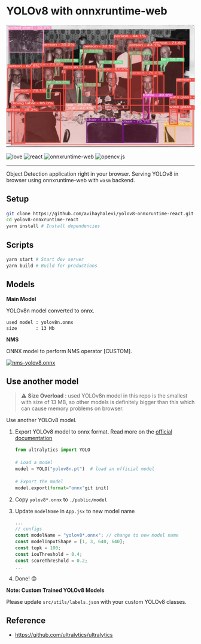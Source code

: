 # YOLOv8 with onnxruntime-web

<p align="center">
  <img src="./sample.png" />
</p>

![love](https://img.shields.io/badge/Made%20with-🖤-white)
![react](https://img.shields.io/badge/React-blue?logo=react)
![onnxruntime-web](https://img.shields.io/badge/onnxruntime--web-white?logo=onnx&logoColor=black)
![opencv.js](https://img.shields.io/badge/opencv.js-green?logo=opencv)

---

Object Detection application right in your browser.
Serving YOLOv8 in browser using onnxruntime-web with `wasm` backend.

## Setup

```bash
git clone https://github.com/avihayhalevi/yolov8-onnxruntime-react.git
cd yolov8-onnxruntime-react
yarn install # Install dependencies
```

## Scripts

```bash
yarn start # Start dev server
yarn build # Build for productions
```

## Models

**Main Model**

YOLOv8n model converted to onnx.

```
used model : yolov8n.onnx
size       : 13 Mb
```

**NMS**

ONNX model to perform NMS operator [CUSTOM].

[![nms-yolov8.onnx](https://img.shields.io/badge/nms--yolov8.onnx-black?logo=onnx)](https://netron.app/?url=https://raw.githubusercontent.com/Hyuto/yolov8-onnxruntime-web/master/public/model/nms-yolov8.onnx)

## Use another model

> :warning: **Size Overload** : used YOLOv8n model in this repo is the smallest with size of 13 MB, so other models is definitely bigger than this which can cause memory problems on browser.

Use another YOLOv8 model.

1. Export YOLOv8 model to onnx format. Read more on the [official documentation](https://docs.ultralytics.com/tasks/detection/#export)

   ```python
   from ultralytics import YOLO

   # Load a model
   model = YOLO("yolov8n.pt")  # load an official model

   # Export the model
   model.export(format="onnx"git init)
   ```

2. Copy `yolov8*.onnx` to `./public/model`
3. Update `modelName` in `App.jsx` to new model name
   ```jsx
   ...
   // configs
   const modelName = "yolov8*.onnx"; // change to new model name
   const modelInputShape = [1, 3, 640, 640];
   const topk = 100;
   const iouThreshold = 0.4;
   const scoreThreshold = 0.2;
   ...
   ```
4. Done! 😊

**Note: Custom Trained YOLOv8 Models**

Please update `src/utils/labels.json` with your custom YOLOv8 classes.

## Reference

- https://github.com/ultralytics/ultralytics
